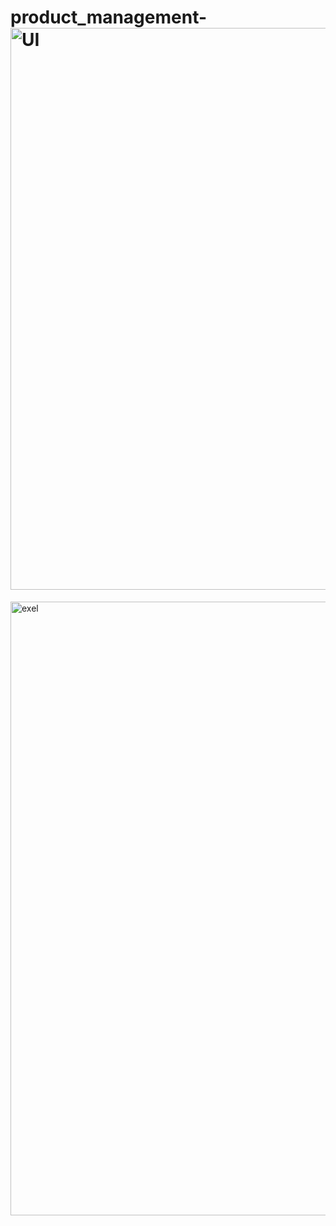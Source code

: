 # product_management-<img width="899" alt="UI" src="https://user-images.githubusercontent.com/98201651/201860375-c445d430-402d-4f5a-887a-c2f9f749693c.png">
<img width="982" alt="exel" src="https://user-images.githubusercontent.com/98201651/201860388-a5a0afc1-eb32-428b-bac3-fe2db1c1aad6.png">
